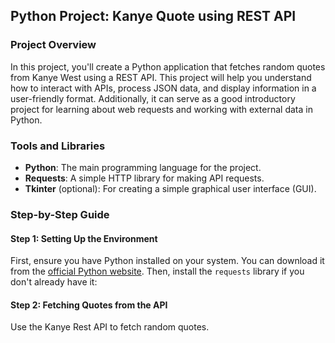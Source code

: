 ## Python Project: Kanye Quote using REST API

### Project Overview
In this project, you'll create a Python application that fetches random quotes from Kanye West using a REST API. This project will help you understand how to interact with APIs, process JSON data, and display information in a user-friendly format. Additionally, it can serve as a good introductory project for learning about web requests and working with external data in Python.

### Tools and Libraries
- **Python**: The main programming language for the project.
- **Requests**: A simple HTTP library for making API requests.
- **Tkinter** (optional): For creating a simple graphical user interface (GUI).

### Step-by-Step Guide

#### Step 1: Setting Up the Environment
First, ensure you have Python installed on your system. You can download it from the [official Python website](https://www.python.org/). Then, install the `requests` library if you don't already have it:

#### Step 2: Fetching Quotes from the API
Use the Kanye Rest API to fetch random quotes.
